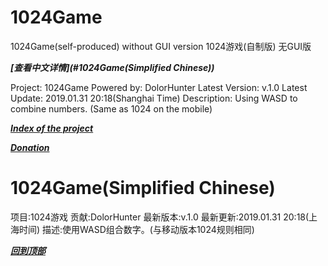 # 1024Game

1024Game(self-produced) without GUI version
1024游戏(自制版) 无GUI版

___[查看中文详情](#1024Game(Simplified Chinese))___

Project: 1024Game
Powered by: DolorHunter
Latest Version: v.1.0
Latest Update:	2019.01.31	20:18(Shanghai Time)
Description: Using WASD to combine numbers. (Same as 1024 on the mobile)
              
___[Index of the project](https://github.com/DolorHunter/1024Game)___

___[Donation](https://www.paypal.me/dolor059)___

# 1024Game(Simplified Chinese)

项目:1024游戏
贡献:DolorHunter
最新版本:v.1.0
最新更新:2019.01.31 20:18(上海时间)
描述:使用WASD组合数字。(与移动版本1024规则相同)

___[回到顶部](#1024Game)___
